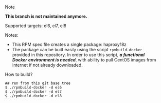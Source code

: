 > [!NOTE]
> **This branch is not maintained anymore.**

Supported targets: el6, el7, el8

Notes:
  - This RPM spec file creates a single package: haproxy18z
  - The package can be built easily using the script `rpmbuild-docker` provided in this repository. In order to use this script, _**a functional Docker environment is needed**_, with ability to pull CentOS images from internet if not already downloaded.

How to build?
```
## run from this git base tree
$ ./rpmbuild-docker -d el6
$ ./rpmbuild-docker -d el7
$ ./rpmbuild-docker -d el8
```
